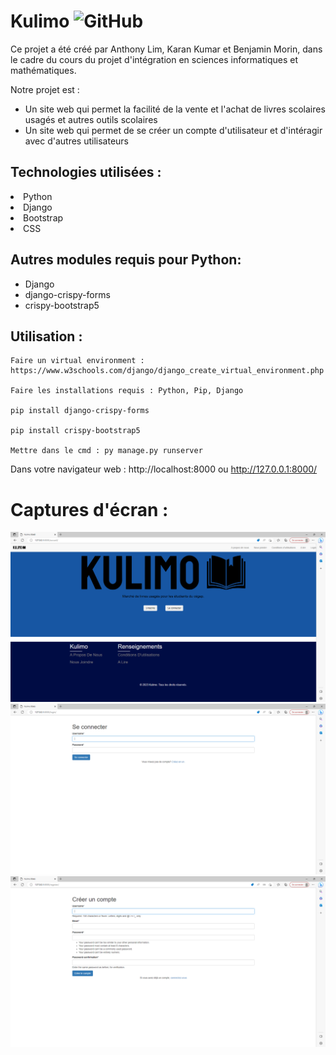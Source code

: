 # Kulimo <img alt="GitHub" src="https://img.shields.io/github/license/smahesh29/Django-WebApp">

Ce projet a été créé par Anthony Lim, Karan Kumar et Benjamin Morin, dans le cadre du cours du projet d'intégration en sciences informatiques et mathématiques.

Notre projet est : 
- Un site web qui permet la facilité de la vente et l'achat de livres scolaires usagés et autres outils scolaires 
- Un site web qui permet de se créer un compte d'utilisateur et d'intéragir avec d'autres utilisateurs

<h2>Technologies utilisées :</h2>
    <li>Python</li>
    <li>Django</li>
    <li>Bootstrap</li>
    <li>CSS</li>

<h2>Autres modules requis pour Python:</h2>
<ul>
    <li>Django</li>
    <li>django-crispy-forms</li>
    <li>crispy-bootstrap5</li>
</ul>

<h2>Utilisation :</h2>

    Faire un virtual environment : https://www.w3schools.com/django/django_create_virtual_environment.php

    Faire les installations requis : Python, Pip, Django

    pip install django-crispy-forms

    pip install crispy-bootstrap5 

    Mettre dans le cmd : py manage.py runserver
    
   Dans votre navigateur web : http://localhost:8000 ou http://127.0.0.1:8000/

# Captures d'écran :

<img src = "./Kulimo/static/img/Capture1.PNG">
<img src = "./Kulimo/static/img/Capture2.PNG">
<img src = "./Kulimo/static/img/Capture3.PNG">








